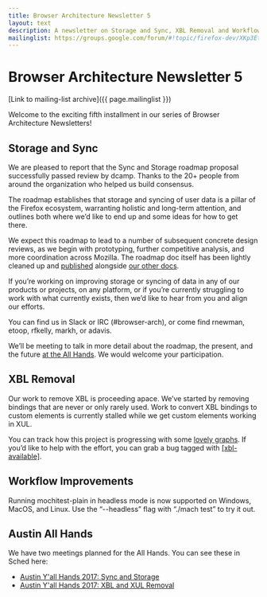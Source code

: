 ```yaml
---
title: Browser Architecture Newsletter 5
layout: text
description: A newsletter on Storage and Sync, XBL Removal and Workflow Improvements
mailinglist: https://groups.google.com/forum/#!topic/firefox-dev/XKp3EthdJ60
---
```


# Browser Architecture Newsletter 5

[Link to mailing-list archive]({{ page.mailinglist }})

Welcome to the exciting fifth installment in our series of Browser Architecture Newsletters!

## Storage and Sync

We are pleased to report that the Sync and Storage roadmap proposal successfully passed review by dcamp. Thanks to the 20+ people from around the organization who helped us build consensus.

The roadmap establishes that storage and syncing of user data is a pillar of the Firefox ecosystem, warranting holistic and long-term attention, and outlines both where we’d like to end up and some ideas for how to get there.

We expect this roadmap to lead to a number of subsequent concrete design reviews, as we begin with prototyping, further competitive analysis, and more coordination across Mozilla. The roadmap doc itself has been lightly cleaned up and [published](https://mozilla.github.io/firefox-browser-architecture/text/0008-sync-and-storage-review-packet.html) alongside [our other docs](https://mozilla.github.io/firefox-browser-architecture/).

If you’re working on improving storage or syncing of data in any of our products or projects, on any platform, or if you’re currently struggling to work with what currently exists, then we’d like to hear from you and align our efforts.

You can find us in Slack or IRC (#browser-arch), or come find rnewman, etoop, rfkelly, markh, or adavis.

We’ll be meeting to talk in more detail about the roadmap, the present, and the future [at the All Hands](https://austinyallhands2017.sched.com/event/CyOK/sync-and-storage). We would welcome your participation.

## XBL Removal

Our work to remove XBL is proceeding apace. We’ve started by removing bindings that are never or only rarely used. Work to convert XBL bindings to custom elements is currently stalled while we get custom elements working in XUL.

You can track how this project is progressing with some [lovely graphs](https://bgrins.github.io/xbl-analysis/graph/). If you’d like to help with the effort, you can grab a bug tagged with [[xbl-available]](https://mzl.la/2AyTxCG).

## Workflow Improvements

Running mochitest-plain in headless mode is now supported on Windows, MacOS, and Linux. Use the “--headless” flag with “./mach test” to try it out.

## Austin All Hands

We have two meetings planned for the All Hands. You can see these in Sched here:

* [Austin Y'all Hands 2017: Sync and Storage](https://austinyallhands2017.sched.com/event/CyOK/sync-and-storage)
* [Austin Y'all Hands 2017: XBL and XUL Removal](https://austinyallhands2017.sched.com/event/CyLC/xbl-and-xul-removal)
